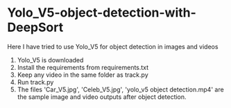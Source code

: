 # Yolo_V5-object-detection-with-DeepSort
Here I have tried to use Yolo_V5 for object detection in images and videos
1. Yolo_V5 is downloaded 
2. Install the requirements from requirements.txt
3. Keep any video in the same folder as track.py
4. Run track.py
5. The files 'Car_V5.jpg', 'Celeb_V5.jpg', 'yolo_v5 object detection.mp4' are the sample image and video outputs after object detection.
